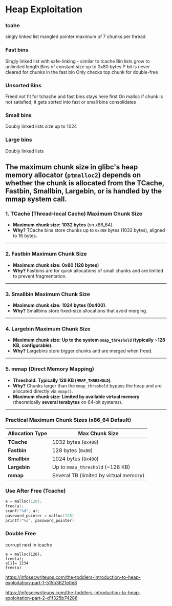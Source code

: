 # Heap Exploitation

### tcahe
singly linked list
mangled pointer
maximum of 7 chunks 
per thread

### Fast bins
Singly linked list with safe-linking - similar to tcache
Bin lists grow to unlimited length
Bins of constant size up to 0x80 bytes
P bit is never cleared for chunks in the fast bin
Only checks top chunk for double-free


### Unsorted Bins
Freed not fit for tchache and fast bins stays here first
On malloc if chunk is not satisfied, it gets sorted into fast or small bins
consolidates

### Small bins
Doubly linked lists
size up to 1024


### Large bins
Doubly linked lists


The **maximum chunk size** in glibc's heap memory allocator (`ptmalloc2`) depends on whether the chunk is allocated from the **TCache**, **Fastbin**, **Smallbin**, **Largebin**, or is handled by the **mmap system call**. 
---

### **1. TCache (Thread-local Cache) Maximum Chunk Size**
- **Maximum chunk size:** **1032 bytes** (on x86_64).
- **Why?** TCache bins store chunks up to `0x408` bytes (1032 bytes), aligned to 16 bytes.

---

### **2. Fastbin Maximum Chunk Size**
- **Maximum chunk size:** **0x80 (128 bytes)**
- **Why?** Fastbins are for quick allocations of small chunks and are limited to prevent fragmentation.

---

### **3. Smallbin Maximum Chunk Size**
- **Maximum chunk size:** **1024 bytes (0x400)**.
- **Why?** Smallbins store fixed-size allocations that avoid merging.

---

### **4. Largebin Maximum Chunk Size**
- **Maximum chunk size:** **Up to the system `mmap_threshold` (typically ~128 KB, configurable).**
- **Why?** Largebins store bigger chunks and are merged when freed.

---

### **5. mmap (Direct Memory Mapping)**
- **Threshold:** **Typically 128 KB (`MMAP_THRESHOLD`)**.
- **Why?** Chunks larger than the `mmap_threshold` bypass the heap and are allocated directly via `mmap()`.  
- **Maximum chunk size:** **Limited by available virtual memory** (theoretically **several terabytes** on 64-bit systems).

---

### **Practical Maximum Chunk Sizes (x86_64 Default)**
| Allocation Type | Max Chunk Size |
|---------------|--------------|
| **TCache** | 1032 bytes (`0x408`) |
| **Fastbin** | 128 bytes (`0x80`) |
| **Smallbin** | 1024 bytes (`0x400`) |
| **Largebin** | Up to `mmap_threshold` (~128 KB) |
| **mmap** | Several TB (limited by virtual memory) |



### Use After Free (Tcache)

```c
a = malloc(128);
free(a);
scanf("%d", a);
password_pointer = malloc(128)
printf("%s", password_pointer)
```


### Double Free

corrupt next in tcache

```
a = malloc(128);
free(a);
a[1]= 1234
free(a)
```




https://infosecwriteups.com/the-toddlers-introduction-to-heap-exploitation-part-1-515b3621e0e8

https://infosecwriteups.com/the-toddlers-introduction-to-heap-exploitation-part-2-d1f325b74286
